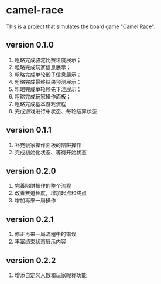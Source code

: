 # camel-race
This is a project that simulates the board game "Camel Race".

## version 0.1.0

1. 粗略完成骆驼比赛进度展示；
2. 粗略完成玩家信息展示；
3. 粗略完成单轮骰子信息展示；
4. 粗略完成最终结果预测展示；
5. 粗略完成单轮领先下注展示；
6. 粗略完成玩家操作面板；
7. 粗略完成基本游戏流程
8. 完成游戏进行中状态、每轮结算状态

## version 0.1.1

1. 补充玩家操作面板的陷阱操作
2. 完成初始化状态、等待开始状态

## version 0.2.0

1. 完善陷阱操作的整个流程
2. 改善赛道长度，增加起点和终点
3. 增加再来一局操作

## version 0.2.1

1. 修正再来一局流程中的错误
2. 丰富结束状态展示内容

## version 0.2.2

1. 增添自定义人数和玩家昵称功能